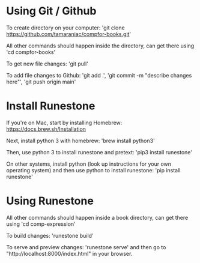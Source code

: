 # Using Git / Github

To create directory on your computer: 'git clone https://github.com/tamaraniac/compfor-books.git'

All other commands should happen inside the directory, can get there using 'cd compfor-books'

To get new file changes: 'git pull'

To add file changes to Github: 'git add .', 'git commit -m "describe changes here"', 'git push origin main'

# Install Runestone

If you're on Mac, start by installing Homebrew: https://docs.brew.sh/Installation

Next, install python 3 with homebrew: 'brew install python3'

Then, use python 3 to install runestone and pretext: 'pip3 install runestone'

On other systems, install python (look up instructions for your own operating system) and then use python to install runestone: 'pip install runestone'

# Using Runestone

All other commands should happen inside a book directory, can get there using 'cd comp-expression'

To build changes: 'runestone build'

To serve and preview changes: 'runestone serve' and then go to "http://localhost:8000/index.html" in your browser.
